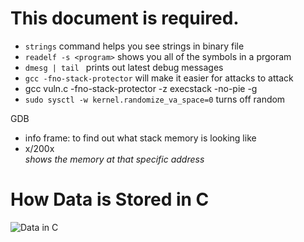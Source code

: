 # This document is required.

* `strings` command helps you see strings in binary file
* `readelf -s <program>` shows you all of the symbols in a prgoram
* `dmesg | tail ` prints out latest debug messages
* `gcc -fno-stack-protector` will make it easier for attacks to attack
* gcc vuln.c -fno-stack-protector -z execstack -no-pie -g
* `sudo sysctl -w kernel.randomize_va_space=0` turns off random


GDB
- info frame: to find out what stack memory is looking like
- x/200x <address> shows the memory at that specific address



# How Data is Stored in C
![Data in C](https://media.geeksforgeeks.org/wp-content/uploads/memoryLayoutC.jpg)

